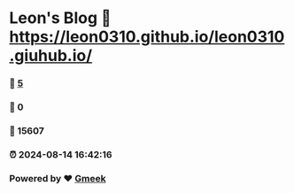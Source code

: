 # Leon's Blog :link: https://leon0310.github.io/leon0310.giuhub.io/ 
### :page_facing_up: [5](https://leon0310.github.io/leon0310.giuhub.io//tag.html) 
### :speech_balloon: 0 
### :hibiscus: 15607 
### :alarm_clock: 2024-08-14 16:42:16 
### Powered by :heart: [Gmeek](https://github.com/Meekdai/Gmeek)
